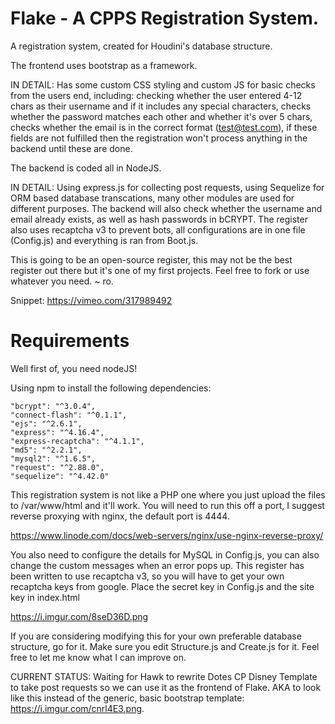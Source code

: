 # Flake - A CPPS Registration System. 

A registration system, created for Houdini's database structure. 

The frontend uses bootstrap as a framework.

IN DETAIL: Has some custom CSS styling and custom JS for basic checks from the users end, including: checking whether the user entered 4-12 chars as their username and if it includes any special characters, checks whether the password matches each other and whether it's over 5 chars, checks whether the email is in the correct format (test@test.com), if these fields are not fulfilled then the registration won't process anything in the backend until these are done.

The backend is coded all in NodeJS.

IN DETAIL: Using express.js for collecting post requests, using Sequelize for ORM based database transcations, many other modules are used for different purposes. The backend will also check whether the username and email already exists, as well as hash passwords in bCRYPT. The register also uses recaptcha v3 to prevent bots, all configurations are in one file (Config.js) and everything is ran from Boot.js. 

This is going to be an open-source register, this may not be the best register out there but it's one of my first projects. Feel free to fork or use whatever you need. ~ ro.


Snippet: https://vimeo.com/317989492


# Requirements


Well first of, you need nodeJS!

Using npm to install the following dependencies:

    "bcrypt": "^3.0.4",
    "connect-flash": "^0.1.1",
    "ejs": "^2.6.1",
    "express": "^4.16.4",
    "express-recaptcha": "^4.1.1",
    "md5": "^2.2.1",
    "mysql2": "^1.6.5",
    "request": "^2.88.0",
    "sequelize": "^4.42.0"

This registration system is not like a PHP one where you just upload the files to /var/www/html and it'll work. You will need to run this off a port, I suggest reverse proxying with nginx, the default port is 4444.

https://www.linode.com/docs/web-servers/nginx/use-nginx-reverse-proxy/

You also need to configure the details for MySQL in Config.js, you can also change the custom messages when an error pops up. This register has been written to use recaptcha v3, so you will have to get your own recaptcha keys from google. Place the secret key in Config.js and the site key in index.html

https://i.imgur.com/8seD36D.png

If you are considering modifying this for your own preferable database structure, go for it. Make sure you edit Structure.js and Create.js for it. Feel free to let me know what I can improve on.


CURRENT STATUS: Waiting for Hawk to rewrite Dotes CP Disney Template to take post requests so we can use it as the frontend of Flake. AKA to look like this instead of the generic, basic bootstrap template: https://i.imgur.com/cnrl4E3.png. 



